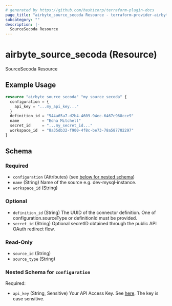 ```yaml
---
# generated by https://github.com/hashicorp/terraform-plugin-docs
page_title: "airbyte_source_secoda Resource - terraform-provider-airbyte"
subcategory: ""
description: |-
  SourceSecoda Resource
---
```


# airbyte_source_secoda (Resource)

SourceSecoda Resource

## Example Usage

```terraform
resource "airbyte_source_secoda" "my_source_secoda" {
  configuration = {
    api_key = "...my_api_key..."
  }
  definition_id = "544a65a7-d2b4-4609-94ec-6467c968cce9"
  name          = "Edna Mitchell"
  secret_id     = "...my_secret_id..."
  workspace_id  = "8a35db32-f900-4f8c-be73-78a587702297"
}
```

<!-- schema generated by tfplugindocs -->
## Schema

### Required

- `configuration` (Attributes) (see [below for nested schema](#nestedatt--configuration))
- `name` (String) Name of the source e.g. dev-mysql-instance.
- `workspace_id` (String)

### Optional

- `definition_id` (String) The UUID of the connector definition. One of configuration.sourceType or definitionId must be provided.
- `secret_id` (String) Optional secretID obtained through the public API OAuth redirect flow.

### Read-Only

- `source_id` (String)
- `source_type` (String)

<a id="nestedatt--configuration"></a>
### Nested Schema for `configuration`

Required:

- `api_key` (String, Sensitive) Your API Access Key. See <a href="https://docs.secoda.co/secoda-api/authentication">here</a>. The key is case sensitive.


